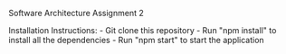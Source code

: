 Software Architecture Assignment 2

Installation Instructions:
	-	Git clone this repository
	-	Run "npm install" to install all the dependencies
	- Run "npm start" to start the application
